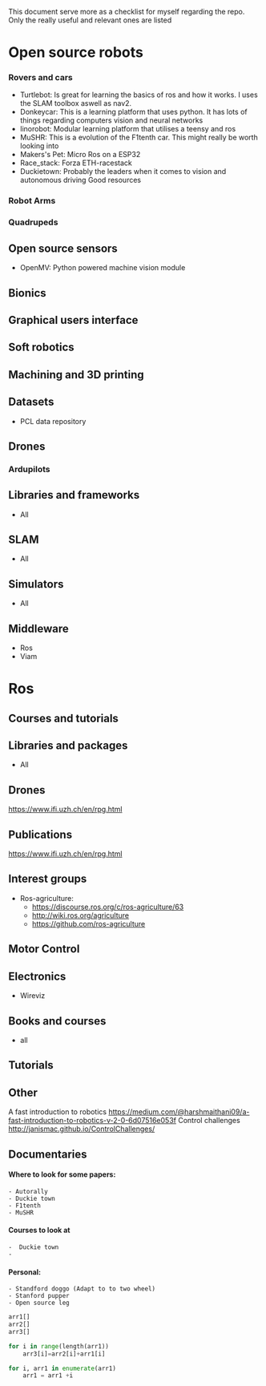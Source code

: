 This document serve more as a checklist for myself regarding the repo. Only the really useful and relevant ones are listed
# Open source robots
### Rovers and cars

- Turtlebot: Is great for learning the basics of ros and how it works. I uses the SLAM toolbox aswell as nav2.
- Donkeycar: This is a learning platform that uses python. It has lots of things regarding computers vision and neural networks
- linorobot: Modular learning platform that utilises a teensy and ros
- MuSHR: This is a evolution of the F1tenth car. This might really be worth looking into
- Makers's Pet: Micro Ros on a ESP32
- Race_stack: Forza ETH-racestack
- Duckietown: Probably the leaders when it comes to vision and autonomous driving Good resources
### Robot Arms

### Quadrupeds

## Open source sensors
- OpenMV: Python powered machine vision module
## Bionics
## Graphical users interface
## Soft robotics

## Machining and 3D printing
## Datasets
- PCL data repository
## Drones
### Ardupilots
## Libraries and frameworks
- All
## SLAM
- All
## Simulators
- All
## Middleware
- Ros
- Viam
# Ros
## Courses and tutorials

## Libraries and packages
- All
## Drones
https://www.ifi.uzh.ch/en/rpg.html

## Publications
https://www.ifi.uzh.ch/en/rpg.html

## Interest groups
- Ros-agriculture:
	- https://discourse.ros.org/c/ros-agriculture/63
	- http://wiki.ros.org/agriculture
	- https://github.com/ros-agriculture
## Motor Control
## Electronics
- Wireviz
## Books and courses
- all
## Tutorials
## Other
A fast introduction to robotics
https://medium.com/@harshmaithani09/a-fast-introduction-to-robotics-v-2-0-6d07516e053f
Control challenges
http://janismac.github.io/ControlChallenges/
## Documentaries



####  Where to look for some papers:
	- Autorally
	- Duckie town
	- F1tenth
	- MuSHR
#### Courses to look at
	-  Duckie town
	- 

#### Personal:
	- Standford doggo (Adapt to to two wheel)
	- Stanford pupper
	- Open source leg
```python
arr1[]
arr2[]
arr3[]

for i in range(length(arr1))
	arr3[i]=arr2[i]+arr1[i]

for i, arr1 in enumerate(arr1)
	arr1 = arr1 +i
```

